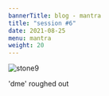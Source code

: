```yaml
---
bannerTitle: blog - mantra
title: "session #6"
date: 2021-08-25
menu: mantra
weight: 20
---
```


![stone9](/images/mani/mani10/stone9.jpg)

'dme' roughed out
